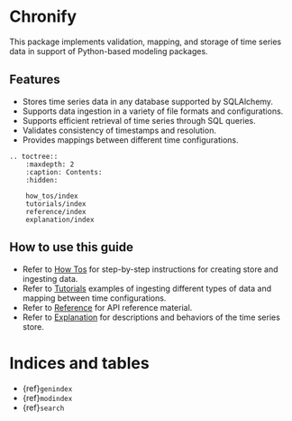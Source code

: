 # Chronify

This package implements validation, mapping, and storage of time series data in support of
Python-based modeling packages.

## Features
- Stores time series data in any database supported by SQLAlchemy.
- Supports data ingestion in a variety of file formats and configurations.
- Supports efficient retrieval of time series through SQL queries.
- Validates consistency of timestamps and resolution.
- Provides mappings between different time configurations.

```{eval-rst}
.. toctree::
    :maxdepth: 2
    :caption: Contents:
    :hidden:

    how_tos/index
    tutorials/index
    reference/index
    explanation/index
```

## How to use this guide
- Refer to [How Tos](#how-tos-page) for step-by-step instructions for creating store and ingesting data.
- Refer to [Tutorials](#tutorials-page) examples of ingesting different types of data and mapping
between time configurations.
- Refer to [Reference](#reference-page) for API reference material.
- Refer to [Explanation](#explanation-page) for descriptions and behaviors of the time series store.

# Indices and tables

- {ref}`genindex`
- {ref}`modindex`
- {ref}`search`
